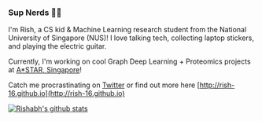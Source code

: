 ### Sup Nerds 👋🏻

I'm Rish, a CS kid & Machine Learning research student from the National University of Singapore (NUS)! I love talking tech, collecting laptop stickers, and playing the electric guitar. 

Currently, I'm working on cool Graph Deep Learning + Proteomics projects at [A*STAR, Singapore](https://www.a-star.edu.sg)!

Catch me procrastinating on [Twitter](https://twitter.com/rishabh16_) or find out more here [http://rish-16.github.io](http://rish-16.github.io)

[![Rishabh's github stats](https://github-readme-stats.vercel.app/api?username=rish-16&show_icons=true&theme=dark&hide=issues,contribs)](https://github.com/anuraghazra/github-readme-stats)
